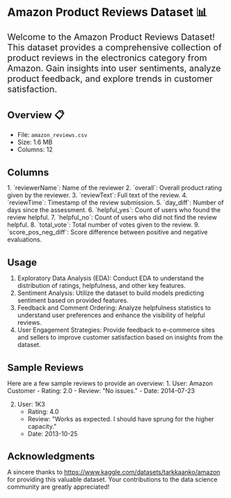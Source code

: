 <h1 style="font-size: 26px;">Amazon Product Reviews Dataset 📊</h1>

<p style="font-size: 20px;">
Welcome to the Amazon Product Reviews Dataset! This dataset provides a comprehensive collection of product reviews in the electronics category from Amazon. Gain insights into user sentiments, analyze product feedback, and explore trends in customer satisfaction.

<h1 style="font-size: 22px;">Overview 📋</h1>

- File: `amazon_reviews.csv`
- Size: 1.6 MB
- Columns: 12

<h1 style="font-size: 22px;"> Columns </h1>
1. `reviewerName`: Name of the reviewer 
2. `overall`: Overall product rating given by the reviewer. 
3. `reviewText`: Full text of the review.
4. `reviewTime`: Timestamp of the review submission.
5. `day_diff`: Number of days since the assessment.
6. `helpful_yes`: Count of users who found the review helpful.
7. `helpful_no`: Count of users who did not find the review helpful.
8. `total_vote`: Total number of votes given to the review.
9. `score_pos_neg_diff`: Score difference between positive and negative evaluations.

 <h1 style="font-size: 22px;"> Usage</h1>

1. Exploratory Data Analysis (EDA): Conduct EDA to understand the distribution of ratings, helpfulness, and other key features.
2. Sentiment Analysis: Utilize the dataset to build models predicting sentiment based on provided features.
3. Feedback and Comment Ordering: Analyze helpfulness statistics to understand user preferences and enhance the visibility of helpful reviews.
4. User Engagement Strategies: Provide feedback to e-commerce sites and sellers to improve customer satisfaction based on insights from the dataset.

<h1 style="font-size: 22px;"> Sample Reviews </h1>
Here are a few sample reviews to provide an overview:
1. User: Amazon Customer
   - Rating: 2.0
   - Review: "No issues."
   - Date: 2014-07-23

2. User: 1K3
   - Rating: 4.0
   - Review: "Works as expected. I should have sprung for the higher capacity."
   - Date: 2013-10-25

 <h1 style="font-size: 22px;"> Acknowledgments </h1>

A sincere thanks to https://www.kaggle.com/datasets/tarkkaanko/amazon for providing this valuable dataset. Your contributions to the data science community are greatly appreciated!

</p>
